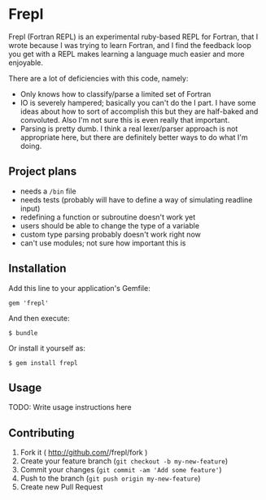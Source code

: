 # Frepl

Frepl (Fortran REPL) is an experimental ruby-based REPL for Fortran,
that I wrote because I was trying to learn Fortran, and I find the feedback
loop you get with a REPL makes learning a language much easier and more
enjoyable.

There are a lot of deficiencies with this code, namely:

* Only knows how to classify/parse a limited set of Fortran
* IO is severely hampered; basically you can't do the I part.
I have some ideas about how to sort of accomplish this but
they are half-baked and convoluted. Also I'm not sure this is
even really that important.
* Parsing is pretty dumb. I think a real lexer/parser approach is not 
appropriate here, but there are definitely better ways to do what I'm doing.

## Project plans

* needs a `/bin` file
* needs tests (probably will have to define a way of simulating readline input)
* redefining a function or subroutine doesn't work yet
* users should be able to change the type of a variable
* custom type parsing probably doesn't work right now
* can't use modules; not sure how important this is

## Installation

Add this line to your application's Gemfile:

    gem 'frepl'

And then execute:

    $ bundle

Or install it yourself as:

    $ gem install frepl

## Usage

TODO: Write usage instructions here

## Contributing

1. Fork it ( http://github.com/<my-github-username>/frepl/fork )
2. Create your feature branch (`git checkout -b my-new-feature`)
3. Commit your changes (`git commit -am 'Add some feature'`)
4. Push to the branch (`git push origin my-new-feature`)
5. Create new Pull Request
